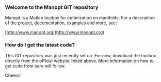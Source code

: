 ### Welcome to the Manopt GIT repository ###

Manopt is a Matlab toolbox for optimization on manifolds. For a description of the project, documentation, examples and more, see:

[http://www.manopt.org](http://www.manopt.org)

### How do I get the latest code? ###

This GIT repository was just recently set up. For now, download the toolbox directly from the official website linked above. More information on how to get code from here will follow.

Cheers!